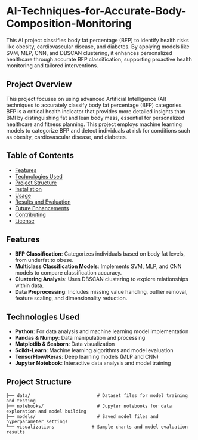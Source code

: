 # AI-Techniques-for-Accurate-Body-Composition-Monitoring
This AI project classifies body fat percentage (BFP) to identify health risks like obesity, cardiovascular disease, and diabetes. By applying models like SVM, MLP, CNN, and DBSCAN clustering, it enhances personalized healthcare through accurate BFP classification, supporting proactive health monitoring and tailored interventions.

## Project Overview
This project focuses on using advanced Artificial Intelligence (AI) techniques to accurately classify body fat percentage (BFP) categories. BFP is a critical health indicator that provides more detailed insights than BMI by distinguishing fat and lean body mass, essential for personalized healthcare and fitness planning. This project employs machine learning models to categorize BFP and detect individuals at risk for conditions such as obesity, cardiovascular disease, and diabetes.

## Table of Contents
- [Features](#features)
- [Technologies Used](#technologies-used)
- [Project Structure](#project-structure)
- [Installation](#installation)
- [Usage](#usage)
- [Results and Evaluation](#results-and-evaluation)
- [Future Enhancements](#future-enhancements)
- [Contributing](#contributing)
- [License](#license)

## Features
- **BFP Classification**: Categorizes individuals based on body fat levels, from underfat to obese.
- **Multiclass Classification Models**: Implements SVM, MLP, and CNN models to compare classification accuracy.
- **Clustering Analysis**: Uses DBSCAN clustering to explore relationships within data.
- **Data Preprocessing**: Includes missing value handling, outlier removal, feature scaling, and dimensionality reduction.

## Technologies Used
- **Python**: For data analysis and machine learning model implementation
- **Pandas & Numpy**: Data manipulation and processing
- **Matplotlib & Seaborn**: Data visualization
- **Scikit-Learn**: Machine learning algorithms and model evaluation
- **TensorFlow/Keras**: Deep learning models (MLP and CNN)
- **Jupyter Notebook**: Interactive data analysis and model training

## Project Structure
```plaintext
├── data/                         # Dataset files for model training and testing
├── notebooks/                    # Jupyter notebooks for data exploration and model building
├── models/                       # Saved model files and hyperparameter settings
└── visualizations              # Sample charts and model evaluation results                    
